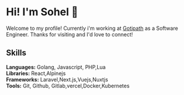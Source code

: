 # Hi! I'm Sohel 👋
Welcome to my profile! Currently i'm working at [Gotipath](https://gotipath.com/) as a Software  Engineer. Thanks for visiting and I'd love to connect!


## Skills

**Languages:** Golang, Javascript, PHP,Lua\
**Libraries:** React,Alpinejs\
**Frameworks:** Laravel,Next.js,Vuejs,Nuxtjs\
**Tools:** Git, Github, Gitlab,vercel,Docker,Kubernetes
